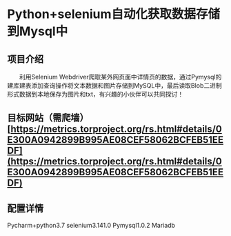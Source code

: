 # Python+selenium自动化获取数据存储到Mysql中
## 项目介绍
&emsp;&emsp;利用Selenium Webdriver爬取某外网页面中详情页的数据，通过Pymysql的建库建表添加查询操作将文本数据和图片存储到MySQL中，最后读取Blob二进制形式数据到本地保存为图片和txt，有兴趣的小伙伴可以共同探讨！
## 目标网站（需爬墙）[https://metrics.torproject.org/rs.html#details/0E300A0942899B995AE08CEF58062BCFEB51EEDF](https://metrics.torproject.org/rs.html#details/0E300A0942899B995AE08CEF58062BCFEB51EEDF)
## 配置详情
Pycharm+python3.7  selenium3.141.0 Pymysql1.0.2  Mariadb

